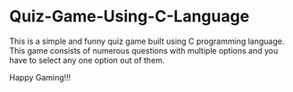 # Quiz-Game-Using-C-Language
This is a simple and funny quiz game built using C programming language. This game consists of numerous questions with multiple options and you have to select any one option out of them.

Happy Gaming!!!
